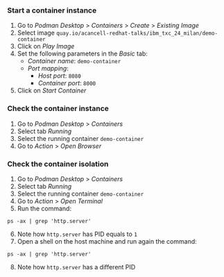 ### Start a container instance

1. Go to _Podman Desktop_ > _Containers_ > _Create_ > _Existing Image_
2. Select image `quay.io/acancell-redhat-talks/ibm_txc_24_milan/demo-container`
3. Click on _Play Image_
4. Set the following parameters in the _Basic_ tab:
    - _Container name_: `demo-container`
    - _Port mapping_: 
        - _Host port_: `8080`
        - _Container port_: `8000`
5. Click on _Start Container_

### Check the container instance

1. Go to _Podman Desktop_ > _Containers_ 
2. Select tab _Running_
3. Select the running container `demo-container`
4. Go to _Action_ > _Open Browser_ 

### Check the container isolation

1. Go to _Podman Desktop_ > _Containers_ 
2. Select tab _Running_
3. Select the running container `demo-container`
4. Go to _Action_ > _Open Terminal_
5. Run the command:
~~~
ps -ax | grep 'http.server'
~~~
6. Note how `http.server` has PID equals to `1`
7. Open a shell on the host machine and run again the command:
~~~
ps -ax | grep 'http.server'
~~~
8. Note how `http.server` has a different PID